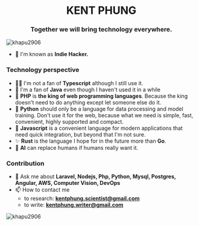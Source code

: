 <h1 align="center">KENT PHUNG</h1>
<h3 align="center">Together we will bring technology everywhere.</h3>

<p align="left"> <img src="https://komarev.com/ghpvc/?username=khapu2906" alt="khapu2906" /> </p>

- 🌱 I'm known as **Indie Hacker.**

### Technology perspective
- 🙋‍♂️ I'm not a fan of **Typescript** although I still use it.
- 🌟 I'm a fan of **Java** even though I haven't used it in a while
- 👑 **PHP** is **the king of web programming languages**. Because the king doesn't need to do anything except let someone else do it.
- 🐍 **Python** should only be a language for data processing and model training. Don't use it for the web, because what we need is simple, fast, convenient, highly supported and compact.
- 🚀 **Javascript** is a convenient language for modern applications that need quick integration, but beyond that I'm not sure.
- ✨ **Rust** is the language I hope for in the future more than **Go**.
- 🤖 **AI** can replace humans if humans really want it.
### Contribution
- 💬 Ask me about **Laravel, Nodejs, Php, Python, Mysql, Postgres, Angular, AWS, Computer Vision, DevOps**
- 📫 How to contact me
    - to research: **kentphung.scientist@gmail.com**
    - to write: **kentphung.writer@gmail.com**

<p align="left">
    <img src="https://github-readme-stats.vercel.app/api/top-langs?username=khapu2906&show_icons=true&locale=en&layout=compact&count_private=true&langs_count=100" alt="khapu2906" />
</p>

